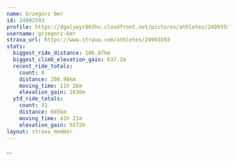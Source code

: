 ```yaml
---
name: Grzegorz Ber
id: 24993593
profile: https://dgalywyr863hv.cloudfront.net/pictures/athletes/24993593/7453165/11/large.jpg
username: grzegorz-ber
strava_url: https://www.strava.com/athletes/24993593
stats:
  biggest_ride_distance: 106.87km
  biggest_climb_elevation_gain: 637.2m
  recent_ride_totals:
    count: 8
    distance: 200.98km
    moving_time: 11h 26m
    elevation_gain: 1636m
  ytd_ride_totals:
    count: 31
    distance: 685km
    moving_time: 41h 21m
    elevation_gain: 5572m
layout: strava_member
--- 
```

...
